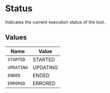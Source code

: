 # Status

Indicates the current execution status of the tool.


## Values

| Name       | Value      |
| ---------- | ---------- |
| `STARTED`  | STARTED    |
| `UPDATING` | UPDATING   |
| `ENDED`    | ENDED      |
| `ERRORED`  | ERRORED    |